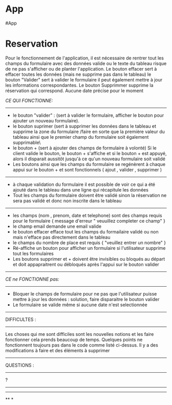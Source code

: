 ﻿# App
#App
# Reservation
Pour le fonctionnement de l'application, il est nécessaire de rentrer tout les champs du formulaire avec des données valide ou le texte du tableau risque de ne pas s'afficher ou de planter l'application. Le bouton effacer sert à effacer toutes les données (mais ne supprime pas dans le tableau) le bouton "Valider" sert à valider le formulaire il peut également mettre à jour les informations correspondantes. Le bouton Supprimmer supprime la réservation qui correspond. Aucune date précise pour le moment

_CE QUI FONCTIONNE:_
****************************************************************************************************************************************************************************
- le bouton "valider" : (sert à valider le formulaire, afficher le bouton pour ajouter un nouveau formulaire).
- le bouton suprimer (sert à supprimer les données dans le tableau et supprime la zone du formulaire /faire en sorte que la première valeur du tableau ainsi que le premier champ du formulaire soit également supprimable\
- le bouton + (sert à ajouter des champs de formulaire à volonté) Si le client valide le bouton, le bouton + s'affiche et si le bouton + est appuyé, alors il  disparait aussitôt jusqu'à ce qu'un nouveau formulaire soit validé
- Les boutons ainsi que les champs du formulaire se regénèrent à chaque appui sur le bouton + et sont fonctionnels ( ajout , valider , supprimer )
 *************************************************************************************************************************************************
- à chaque validation du formulaire il est possible de voir ce qui a été ajouté dans le tableau dans une ligne qui récapitule les données
- Tout les champs du formulaire doivent être validé sinon la réservation ne sera pas validé et donc non inscrite dans le tableau
********************************************************************************************************************
- les champs (nom , prenom, date et telephone) sont des champs requis pour le formulaire { message d'erreur " veuuillez completer ce champ" }
- le champ email demande une email valide
- le bouton effacer efface tout les champs du formailaire validé ou non mais n'efface pas directement dans le tableau
- le champs du nombre de place est requis { "veuillez entrer un nombre" }
- Ré-affiche un bouton pour afficher un formulaire si l'utilisateur supprime tout les formulaires
- Les boutons supprimer et + doivent être invisibles ou bloqués au départ et doit appapraitrent ou débloqués après l'appui sur le bouton valider
******************************************************************************************

_CE ne FONCTIONNE pas:_
**********************************************************************
- Bloquer le champs de formulaire pour ne pas que l'utilisateur puisse mettre à jour les données : solution, faire disparaitre le bouton valider
- Le formulaire se valide même si aucune date n'est selectionnée
******************************************************

DIFFICULTES :
******************************************
Les choses qui me sont difficiles sont les nouvelles notions et les faire fonctionner cela prends beaucoup de temps. Quelques points ne fonctionnent toujours pas dans le code comme listé ci-dessus. Il y a des modifications à faire et des éléments à supprimer
*****************************

QUESTIONS : 
******************
 ?
 *****
 ***
 **
 *

